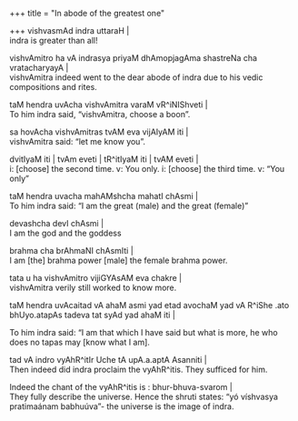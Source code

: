 +++
title = "In abode of the greatest one"

+++
vishvasmAd indra uttaraH |  
indra is greater than all\!

vishvAmitro ha vA indrasya priyaM dhAmopjagAma shastreNa cha
vratacharyayA |  
vishvAmitra indeed went to the dear abode of indra due to his vedic
compositions and rites.

taM hendra uvAcha vishvAmitra varaM vR^iNIShveti |  
To him indra said, “vishvAmitra, choose a boon”.

sa hovAcha vishvAmitras tvAM eva vijAIyAM iti |  
vishvAmitra said: “let me know you”.

dvitIyaM iti | tvAm eveti | tR^itIyaM iti | tvAM eveti |  
i: \[choose\] the second time. v: You only. i: \[choose\] the third
time. v: “You only”

taM hendra uvacha mahAMshcha mahatI chAsmi |  
To him indra said: “I am the great (male) and the great (female)”

devashcha devI chAsmi |  
I am the god and the goddess

brahma cha brAhmaNI chAsmIti |  
I am \[the\] brahma power \[male\] the female brahma power.

tata u ha vishvAmitro vijiGYAsAM eva chakre |  
vishvAmitra verily still worked to know more.

taM hendra uvAcaitad vA ahaM asmi yad etad avochaM yad vA R^iShe .ato
bhUyo.atapAs tadeva tat syAd yad ahaM iti |

To him indra said: “I am that which I have said but what is more, he who
does no tapas may \[know what I am\].

tad vA indro vyAhR^itIr Uche tA upA.a.aptA Asanniti |  
Then indeed did indra proclaim the vyAhR^itis. They sufficed for him.

Indeed the chant of the vyAhR^itis is : bhur-bhuva-svarom |  
They fully describe the universe. Hence the shruti states: “yó víshvasya
pratimaánam babhuúva”- the universe is the image of indra.
